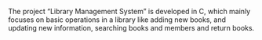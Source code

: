 The project “Library Management System” is developed in C, which mainly focuses on basic operations in a library like adding new books, and updating new information, searching books and members and return books.
